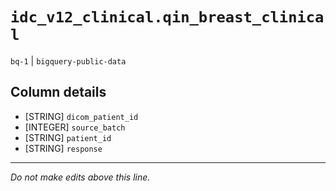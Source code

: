 # `idc_v12_clinical.qin_breast_clinical`
`bq-1` | `bigquery-public-data`

## Column details
* [STRING]    `dicom_patient_id`
* [INTEGER]   `source_batch`
* [STRING]    `patient_id`
* [STRING]    `response`

-------------------------------------------------------------------------------
*Do not make edits above this line.*
